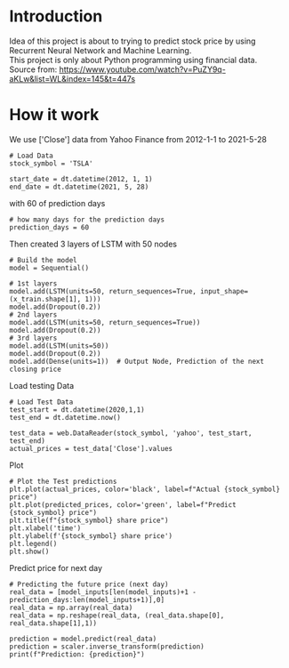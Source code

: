 # Introduction  
Idea of this project is about to trying to predict stock price by using Recurrent Neural Network and Machine Learning.  
This project is only about Python programming using financial data.  
Source from: https://www.youtube.com/watch?v=PuZY9q-aKLw&list=WL&index=145&t=447s
# How it work
We use ['Close'] data from Yahoo Finance from 2012-1-1 to 2021-5-28
```
# Load Data
stock_symbol = 'TSLA'

start_date = dt.datetime(2012, 1, 1)
end_date = dt.datetime(2021, 5, 28)
```
with 60 of prediction days
```
# how many days for the prediction days
prediction_days = 60
```
Then created 3 layers of LSTM with 50 nodes
```
# Build the model
model = Sequential()

# 1st layers
model.add(LSTM(units=50, return_sequences=True, input_shape=(x_train.shape[1], 1)))
model.add(Dropout(0.2))
# 2nd layers
model.add(LSTM(units=50, return_sequences=True))
model.add(Dropout(0.2))
# 3rd layers
model.add(LSTM(units=50))
model.add(Dropout(0.2))
model.add(Dense(units=1))  # Output Node, Prediction of the next closing price
```
Load testing Data
```
# Load Test Data
test_start = dt.datetime(2020,1,1)
test_end = dt.datetime.now()

test_data = web.DataReader(stock_symbol, 'yahoo', test_start, test_end)
actual_prices = test_data['Close'].values
```
Plot 
```
# Plot the Test predictions
plt.plot(actual_prices, color='black', label=f"Actual {stock_symbol} price")
plt.plot(predicted_prices, color='green', label=f"Predict {stock_symbol} price")
plt.title(f"{stock_symbol} share price")
plt.xlabel('time')
plt.ylabel(f'{stock_symbol} share price')
plt.legend()
plt.show()
```
Predict price for next day
```
# Predicting the future price (next day)
real_data = [model_inputs[len(model_inputs)+1 - prediction_days:len(model_inputs+1)],0]
real_data = np.array(real_data)
real_data = np.reshape(real_data, (real_data.shape[0], real_data.shape[1],1))

prediction = model.predict(real_data)
prediction = scaler.inverse_transform(prediction)
print(f"Prediction: {prediction}")
```